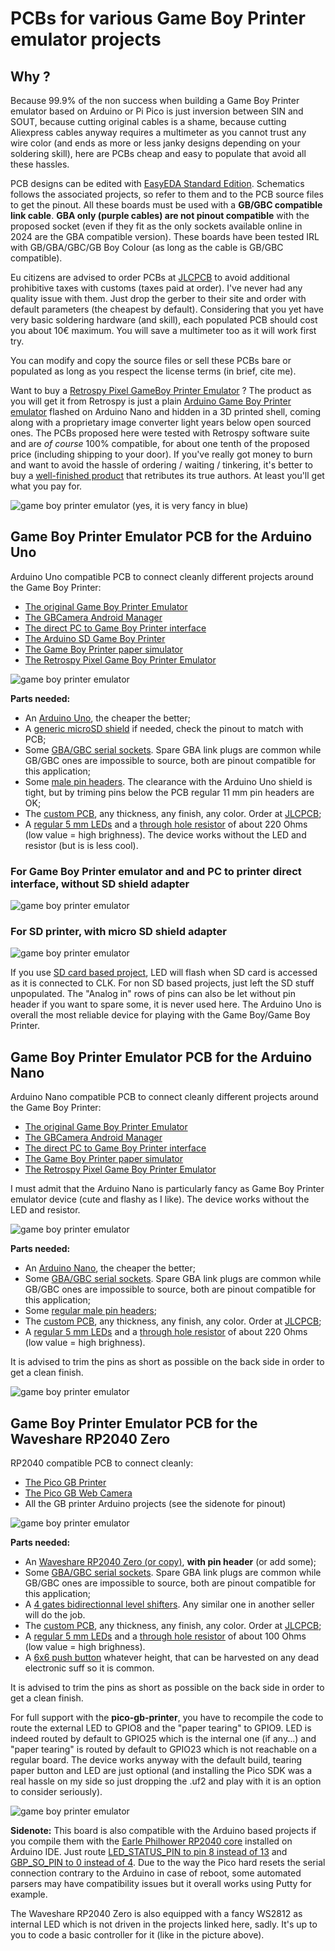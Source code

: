 # PCBs for various Game Boy Printer emulator projects

## Why ?
Because 99.9% of the non success when building a Game Boy Printer emulator based on Arduino or Pi Pico is just inversion between SIN and SOUT, because cutting original cables is a shame, because cutting Aliexpress cables anyway requires a multimeter as you cannot trust any wire color (and ends as more or less janky designs depending on your soldering skill), here are PCBs cheap and easy to populate that avoid all these hassles.

PCB designs can be edited with [EasyEDA Standard Edition](https://easyeda.com). Schematics follows the associated projects, so refer to them and to the PCB source files to get the pinout. All these boards must be used with a **GB/GBC compatible link cable**. **GBA only (purple cables) are not pinout compatible** with the proposed socket (even if they fit as the only sockets available online in 2024 are the GBA compatible version). These boards have been tested IRL with GB/GBA/GBC/GB Boy Colour (as long as the cable is GB/GBC compatible).

Eu citizens are advised to order PCBs at [JLCPCB](https://jlcpcb.com/) to avoid additional prohibitive taxes with customs (taxes paid at order). I've never had any quality issue with them. Just drop the gerber to their site and order with default parameters (the cheapest by default). Considering that you yet have very basic soldering hardware (and skill), each populated PCB should cost you about 10€ maximum. You will save a multimeter too as it will work first try.

You can modify and copy the source files or sell these PCBs bare or populated as long as you respect the license terms (in brief, cite me). 

Want to buy a [Retrospy Pixel GameBoy Printer Emulator](https://retro-spy.com/product/pixel-gameboy-printer/) ? The product as you will get it from Retrospy is just a plain [Arduino Game Boy Printer emulator](https://github.com/mofosyne/arduino-gameboy-printer-emulator) flashed on Arduino Nano and hidden in a 3D printed shell, coming along with a proprietary image converter light years below open sourced ones. The PCBs proposed here were tested with Retrospy software suite and are _of course_ 100% compatible, for about one tenth of the proposed price (including shipping to your door). If you've really got money to burn and want to avoid the hassle of ordering / waiting / tinkering, it's better to buy a [well-finished product](https://gameboyphoto.bigcartel.com/product/bitboy) that retributes its true authors. At least you'll get what you pay for.

![game boy printer emulator](/All_PCBs.jpg)
(yes, it is very fancy in blue)

## Game Boy Printer Emulator PCB for the Arduino Uno
Arduino Uno compatible PCB to connect cleanly different projects around the Game Boy Printer: 
- [The original Game Boy Printer Emulator](https://github.com/mofosyne/arduino-gameboy-printer-emulator)
- [The GBCamera Android Manager](https://github.com/Mraulio/GBCamera-Android-Manager)
- [The direct PC to Game Boy Printer interface](https://github.com/Raphael-Boichot/PC-to-Game-Boy-Printer-interface)
- [The Arduino SD Game Boy Printer](https://github.com/Raphael-Boichot/The-Arduino-SD-Game-Boy-Printer)
- [The Game Boy Printer paper simulator](https://github.com/Raphael-Boichot/GameboyPrinterPaperSimulation)
- [The Retrospy Pixel Game Boy Printer Emulator](https://github.com/retrospy/RetroSpy)

![game boy printer emulator](PCB_Arduino_Uno/PCB.png)

**Parts needed:** 
- An [Arduino Uno](https://fr.aliexpress.com/item/1005006088733150.html), the cheaper the better;
- A [generic microSD shield](https://fr.aliexpress.com/item/1005006059963950.html) if needed, check the pinout to match with PCB;
- Some [GBA/GBC serial sockets](https://fr.aliexpress.com/item/1005006358075502.html). Spare GBA link plugs are common while GB/GBC ones are impossible to source, both are pinout compatible for this application;
- Some [male pin headers](https://fr.aliexpress.com/item/1005006104110168.html). The clearance with the Arduino Uno shield is tight, but by triming pins below the PCB regular 11 mm pin headers are OK;
- The [custom PCB](/PCB_Arduino_Uno), any thickness, any finish, any color. Order at [JLCPCB](https://jlcpcb.com/);
- A [regular 5 mm LEDs](https://fr.aliexpress.com/item/32848810276.html) and a [through hole resistor](https://fr.aliexpress.com/item/32866216363.html) of about 220 Ohms (low value = high brighness). The device works without the LED and resistor (but is is less cool).

### For Game Boy Printer emulator and and PC to printer direct interface, without SD shield adapter
![game boy printer emulator](/PCB_Arduino_Uno/Arduino_shield.jpg)

### For SD printer, with micro SD shield adapter
![game boy printer emulator](/PCB_Arduino_Uno/Arduino_Shield_with_SD.jpg)

If you use [SD card based project](https://github.com/Raphael-Boichot/The-Arduino-SD-Game-Boy-Printer), LED will flash when SD card is accessed as it is connected to CLK. For non SD based projects, just left the SD stuff unpopulated. The "Analog in" rows of pins can also be let without pin header if you want to spare some, it is never used here. The Arduino Uno is overall the most reliable device for playing with the Game Boy/Game Boy Printer.

## Game Boy Printer Emulator PCB for the Arduino Nano
Arduino Nano compatible PCB to connect cleanly different projects around the Game Boy Printer: 
- [The original Game Boy Printer Emulator](https://github.com/mofosyne/arduino-gameboy-printer-emulator)
- [The GBCamera Android Manager](https://github.com/Mraulio/GBCamera-Android-Manager)
- [The direct PC to Game Boy Printer interface](https://github.com/Raphael-Boichot/PC-to-Game-Boy-Printer-interface)
- [The Game Boy Printer paper simulator](https://github.com/Raphael-Boichot/GameboyPrinterPaperSimulation)
- [The Retrospy Pixel Game Boy Printer Emulator](https://github.com/retrospy/RetroSpy)

I must admit that the Arduino Nano is particularly fancy as Game Boy Printer emulator device (cute and flashy as I like). The device works without the LED and resistor.

![game boy printer emulator](PCB_Arduino_Nano/PCB.png)

**Parts needed:** 
- An [Arduino Nano](https://fr.aliexpress.com/item/1005006053215107.html), the cheaper the better;
- Some [GBA/GBC serial sockets](https://fr.aliexpress.com/item/1005006358075502.html). Spare GBA link plugs are common while GB/GBC ones are impossible to source, both are pinout compatible for this application;
- Some [regular male pin headers](https://fr.aliexpress.com/item/1005002577212594.html);
- The [custom PCB](/PCB_Arduino_Nano), any thickness, any finish, any color. Order at [JLCPCB](https://jlcpcb.com/);
- A [regular 5 mm LEDs](https://fr.aliexpress.com/item/32848810276.html) and a [through hole resistor](https://fr.aliexpress.com/item/32866216363.html) of about 220 Ohms (low value = high brighness).

It is advised to trim the pins as short as possible on the back side in order to get a clean finish.

![game boy printer emulator](PCB_Arduino_Nano/Nano_shield.jpg)

## Game Boy Printer Emulator PCB for the Waveshare RP2040 Zero
RP2040 compatible PCB to connect cleanly:
- [The Pico GB Printer](https://github.com/untoxa/pico-gb-printer)
- [The Pico GB Web Camera](https://github.com/untoxa/pico-gb-webcamera)
- All the GB printer Arduino projects (see the sidenote for pinout)

![game boy printer emulator](PCB_RP2040_Zero/PCB.png)

**Parts needed:** 
- An [Waveshare RP2040 Zero (or copy)](https://fr.aliexpress.com/item/1005003504006451.html), **with pin header** (or add some);
- Some [GBA/GBC serial sockets](https://fr.aliexpress.com/item/1005006358075502.html). Spare GBA link plugs are common while GB/GBC ones are impossible to source, both are pinout compatible for this application;
- A [4 gates bidirectionnal level shifters](https://fr.aliexpress.com/item/1005004560297038.html). Any similar one in another seller will do the job.
- The [custom PCB](/PCB_RP2040_Zero), any thickness, any finish, any color. Order at [JLCPCB](https://jlcpcb.com/);
- A [regular 5 mm LEDs](https://fr.aliexpress.com/item/32848810276.html) and a [through hole resistor](https://fr.aliexpress.com/item/32866216363.html) of about 100 Ohms (low value = high brighness).
- A [6x6 push button](https://fr.aliexpress.com/item/1005003938244847.html)  whatever height, that can be harvested on any dead electronic suff so it is common.

It is advised to trim the pins as short as possible on the back side in order to get a clean finish.

For full support with the **pico-gb-printer**, you have to recompile the code to route the external LED to GPIO8 and the "paper tearing" to GPIO9. LED is indeed routed by default to GPIO25 which is the internal one (if any...) and "paper tearing" is routed by default to GPIO23 which is not reachable on a regular board. The device works anyway with the default build, tearing paper button and LED are just optional (and installing the Pico SDK was a real hassle on my side so just dropping the .uf2 and play with it is an option to consider seriously).

![game boy printer emulator](/PCB_RP2040_Zero/Pi_Zero_shield.jpg)

**Sidenote:**
This board is also compatible with the Arduino based projects if you compile them with the [Earle Philhower RP2040 core](https://github.com/earlephilhower/arduino-pico) installed on Arduino IDE. Just route [LED_STATUS_PIN to pin 8 instead of 13](https://github.com/mofosyne/arduino-gameboy-printer-emulator/blob/30b91fd60cae8a97a446764cba289b109bcb47d4/GameBoyPrinterEmulator/GameBoyPrinterEmulator.ino#L88) and [GBP_SO_PIN to 0 instead of 4](https://github.com/mofosyne/arduino-gameboy-printer-emulator/blob/30b91fd60cae8a97a446764cba289b109bcb47d4/GameBoyPrinterEmulator/GameBoyPrinterEmulator.ino#L83). Due to the way the Pico hard resets the serial connection contrary to the Arduino in case of reboot, some automated parsers may have compatibility issues but it overall works using Putty for example.

The Waveshare RP2040 Zero is also equipped with a fancy WS2812 as internal LED which is not driven in the projects linked here, sadly. It's up to you to code a basic controller for it (like in the picture above).
